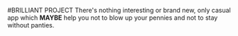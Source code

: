 #BRILLIANT PROJECT
There's nothing interesting or brand new, only casual app which **MAYBE** help you not to blow up your pennies and not to stay without panties. 
